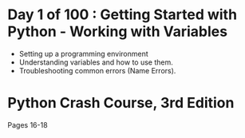 # Day 1 of 100 : Getting Started with Python - Working with Variables
- Setting up a programming environment
- Understanding variables and how to use them.    
- Troubleshooting common errors (Name Errors).  


# Python Crash Course, 3rd Edition
Pages 16-18